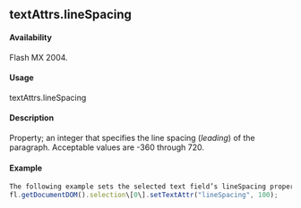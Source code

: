 ## textAttrs.lineSpacing

#### Availability

Flash MX 2004.

#### Usage

textAttrs.lineSpacing

#### Description

Property; an integer that specifies the line spacing (*leading*) of the paragraph. Acceptable values are -360 through 720.

#### Example

```javascript
The following example sets the selected text field’s lineSpacing property to 100:
fl.getDocumentDOM().selection\[0\].setTextAttr("lineSpacing", 100);

```